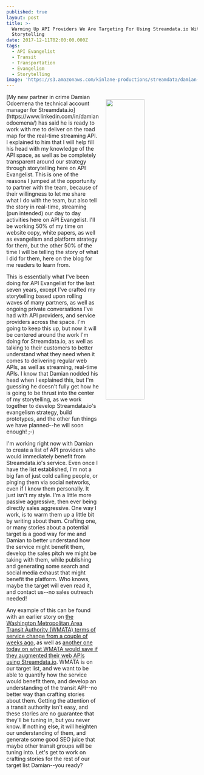```yaml
---
published: true
layout: post
title: >-
  Warming Up API Providers We Are Targeting For Using Streamdata.io With
  Storytelling
date: 2017-12-11T02:00:00.000Z
tags:
  - API Evangelist
  - Transit
  - Transportation
  - Evangelism
  - Storytelling
image: 'https://s3.amazonaws.com/kinlane-productions/streamdata/damian-stream-data.png'
---
```

<p><img src="https://s3.amazonaws.com/kinlane-productions/streamdata/damian-stream-data.png" align="right" width="45%" style="padding: 15px;"/></p>[My new partner in crime Damian Odoemena the technical account manager for Streamdata.io](https://www.linkedin.com/in/damianodoemena/) has said he is ready to work with me to deliver on the road map for the real-time streaming API. I explained to him that I will help fill his head with my knowledge of the API space, as well as be completely transparent around our strategy through storytelling here on API Evangelist. This is one of the reasons I jumped at the opportunity to partner with the team, because of their willingness to let me share what I do with the team, but also tell the story in real-time, streaming (pun intended) our day to day activities here on API Evangelist. I'll be working 50% of my time on website copy, white papers, as well as evangelism and platform strategy for them, but the other 50% of the time I will be telling the story of what I did for them, here on the blog for me readers to learn from.

This is essentially what I've been doing for API Evangelist for the last seven years, except I've  crafted my storytelling based upon rolling waves of many partners, as well as ongoing private conversations I've had with API providers, and service providers across the space. I'm going to keep this up, but now it will be centered around the work I'm doing for Streamdata.io, as well as talking to their customers to better understand what they need when it comes to delivering regular web APIs, as well as streaming, real-time APIs. I know that Damian nodded his head when I explained this, but I'm guessing he doesn't fully get how he is going to be thrust into the center of my storytelling, as we work together to develop Streamdata.io's evangelism strategy, build prototypes, and the other fun things we have planned--he will soon enough! ;-)

I'm working right now with Damian to create a list of API providers who would immediately benefit from Streamdata.io's service. Even once I have the list established, I'm not a big fan of just cold calling people, or pinging them via social networks, even if I know them personally. It just isn't my style. I'm a little more passive aggressive, then ever being directly sales aggressive. One way I work, is to warm them up a little bit by writing about them. Crafting one, or many stories about a potential target is a good way for me and Damian to better understand how the service might benefit them, develop the sales pitch we might be taking with them, while publishing and generating some search and social media exhaust that might benefit the platform. Who knows, maybe the target will even read it, and contact us--no sales outreach needed!

Any example of this can be found with an earlier story on [the Washington Metropolitan Area Transit Authority (WMATA) terms of service change from a couple of weeks ago](http://apievangelist.com/2017/11/30/licensing-over-dc-transit-data/), as well as [another one today on what WMATA would save if they augmented their web APIs using Streamdata.io](http://apievangelist.com/2017/12/11/cost-savings-analysis-for-washington-metropolitan-area-transit-authority-wmata-data-apis.markdown). WMATA is on our target list, and we want to be able to quantify how the service would benefit them, and develop an understanding of the transit API--no better way than crafting stories about them. Getting the attention of a transit authority isn't easy, and these stories are no guarantee that they'll be tuning in, but you never know. If nothing else, it will heighten our understanding of them, and generate some good SEO juice that maybe other transit groups will be tuning into. Let's get to work on crafting stories for the rest of our target list Damian--you ready?
